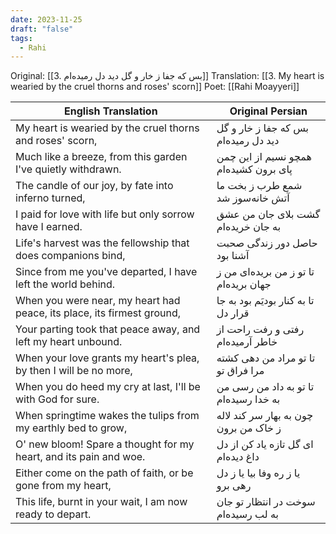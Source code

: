 ```yaml
---
date: 2023-11-25
draft: "false"
tags:
  - Rahi
---
```



Original: [[3. بس که جفا ز خار و گل دید دل رمیده‌ام]]
Translation: [[3. My heart is wearied by the cruel thorns and roses' scorn]]
Poet: [[Rahi Moayyeri]]

| English Translation                                      | Original Persian                                  |
|----------------------------------------------------------|---------------------------------------------------|
| My heart is wearied by the cruel thorns and roses' scorn, | بس که جفا ز خار و گل دید دل رمیده‌ام      |
| Much like a breeze, from this garden I've quietly withdrawn. | همچو نسیم از این چمن پای برون کشیده‌ام |
| The candle of our joy, by fate into inferno turned, | شمع طرب ز بخت ما آتش خانه‌سوز شد         |
| I paid for love with life but only sorrow have I earned. | گشت بلای جان من عشق به جان خریده‌ام       |
| Life's harvest was the fellowship that does companions bind, | حاصل دور زندگی صحبت آشنا بود           |
| Since from me you've departed, I have left the world behind. | تا تو ز من بریده‌ای من ز جهان بریده‌ام  |
| When you were near, my heart had peace, its place, its firmest ground, | تا به کنار بودیَم بود به جا قرار دل  |
| Your parting took that peace away, and left my heart unbound. | رفتی و رفت راحت از خاطر آرمیده‌ام      |
| When your love grants my heart's plea, by then I will be no more, | تا تو مراد من دهی کشته مرا فراق تو     |
| When you do heed my cry at last, I'll be with God for sure. | تا تو به داد من رسی من به خدا رسیده‌ام |
| When springtime wakes the tulips from my earthly bed to grow, | چون به بهار سر کند لاله ز خاک من برون  |
| O' new bloom! Spare a thought for my heart, and its pain and woe. | ای گل تازه یاد کن از دل داغ دیده‌ام     |
| Either come on the path of faith, or be gone from my heart, | یا ز ره وفا بیا یا ز دل رهی برو         |
| This life, burnt in your wait, I am now ready to depart. | سوخت در انتظار تو جان به لب رسیده‌ام     |
